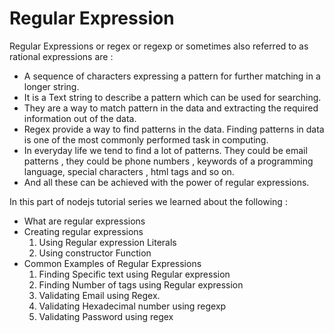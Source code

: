 # Regular Expression

Regular Expressions or regex or regexp or sometimes also referred to as rational expressions are :

- A sequence of characters expressing a pattern for further matching in a longer string.
- It is a Text string to describe a pattern which can be used for searching.
- They are a way to match pattern in the data and extracting the required information out of the data.
- Regex provide a way to find patterns in the data. Finding patterns in data is one of the most commonly performed task in computing.
- In everyday life we tend to find a lot of patterns. They could be email patterns , they could be phone numbers , keywords of a programming language, special characters , html tags and so on.
- And all these can be achieved with the power of regular expressions.

In this part of nodejs tutorial series we learned about the following :

- What are regular expressions
- Creating regular expressions
  1. Using Regular expression Literals
  2. Using constructor Function
- Common Examples of Regular Expressions
  1. Finding Specific text using Regular expression
  2. Finding Number of tags using Regular expression
  3. Validating Email using Regex.
  4. Validating Hexadecimal number using regexp
  5. Validating Password using regex
